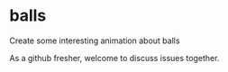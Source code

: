 # balls

Create some interesting animation about balls

As a github fresher, welcome to discuss issues together.
